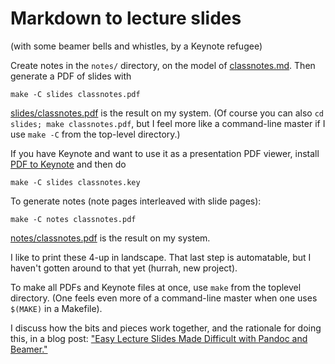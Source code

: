 # Markdown to lecture slides

(with some beamer bells and whistles, by a Keynote refugee)

Create notes in the `notes/` directory, on the model of [classnotes.md](notes/classnotes.md). Then generate a PDF of slides with

```Make
make -C slides classnotes.pdf
```

[slides/classnotes.pdf](slides/classnotes.pdf) is the result on my system.
(Of course you can also `cd slides; make classnotes.pdf`, but I feel more like a command-line master if I use `make -C` from the top-level directory.)

If you have Keynote and want to use it as a presentation PDF viewer, install [PDF to Keynote](http://www.cs.hmc.edu/~oneill/freesoftware/pdftokeynote.html) and then do

```Make
make -C slides classnotes.key
```

To generate notes (note pages interleaved with slide pages):

```Make
make -C notes classnotes.pdf
```

[notes/classnotes.pdf](notes/classnotes.pdf) is the result on my system.

I like to print these 4-up in landscape. That last step is automatable, but I haven't gotten around to that yet (hurrah, new project).


To make all PDFs and Keynote files at once, use `make` from the toplevel directory. (One feels even more of a command-line master when one uses `$(MAKE)` in a Makefile).

I discuss how the bits and pieces work together, and the rationale for doing this, in a blog post: ["Easy Lecture Slides Made Difficult with Pandoc and Beamer."](http://andrewgoldstone.com/blog/2014/12/24/slides/)

